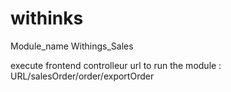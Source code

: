 # withinks

Module_name Withings_Sales 

execute frontend controlleur url to run the module : 
URL/salesOrder/order/exportOrder
